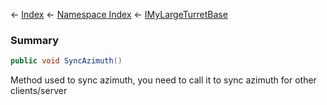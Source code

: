 ← [Index](Api-Index) ← [Namespace Index](Namespace-Index) ← [IMyLargeTurretBase](Sandbox.ModAPI.Ingame.IMyLargeTurretBase)

### Summary

```csharp
public void SyncAzimuth()
```

Method used to sync azimuth, you need to call it to sync azimuth for other clients/server

